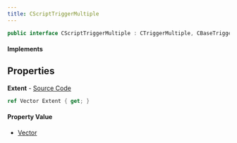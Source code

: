 ```yaml
---
title: CScriptTriggerMultiple
---
```


```csharp
public interface CScriptTriggerMultiple : CTriggerMultiple, CBaseTrigger, CBaseToggle, CBaseModelEntity, CBaseEntity, CEntityInstance, ISchemaClass<CEntityInstance>, ISchemaClass<CBaseEntity>, ISchemaClass<CBaseModelEntity>, ISchemaClass<CBaseToggle>, ISchemaClass<CBaseTrigger>, ISchemaClass<CTriggerMultiple>, ISchemaClass<CScriptTriggerMultiple>, ISchemaField, ISchemaClass, INativeHandle
```

#### Implements

## Properties

**Extent** - [Source Code](https://github.com/swiftly-solution/swiftlys2/blob/master/managed/src/SwiftlyS2.Generated/Schemas/Interfaces/CScriptTriggerMultiple.cs#L16)

```csharp
ref Vector Extent { get; }
```

#### Property Value

- [Vector](/docs/api/shared/natives/vector)

